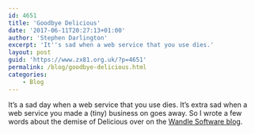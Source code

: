 ```yaml
---
id: 4651
title: 'Goodbye Delicious'
date: '2017-06-11T20:27:13+01:00'
author: 'Stephen Darlington'
excerpt: 'It''s sad when a web service that you use dies.'
layout: post
guid: 'https://www.zx81.org.uk/?p=4651'
permalink: /blog/goodbye-delicious.html
categories:
    - Blog
---
```


It’s a sad day when a web service that you use dies. It’s extra sad when a web service you made a (tiny) business on goes away. So I wrote a few words about the demise of Delicious over on the [Wandle Software blog](https://www.wandlesoftware.com/2017/06/goodbye-delicious.html).